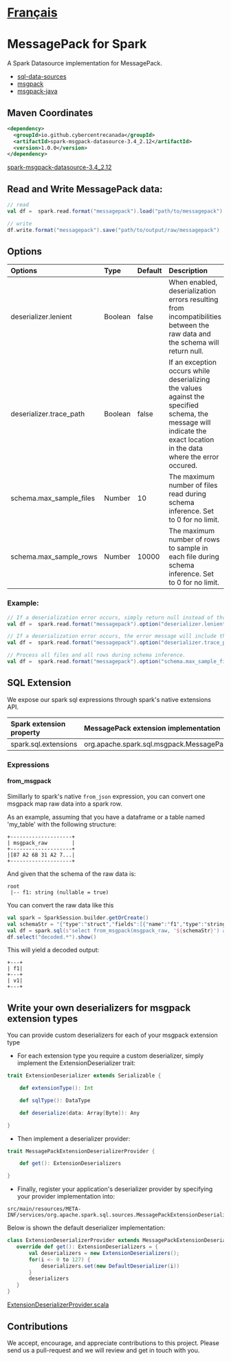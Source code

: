 # [Français](README.fr.md)

# MessagePack for Spark

A Spark Datasource implementation for MessagePack.

* [sql-data-sources](https://spark.apache.org/docs/latest/sql-data-sources.html)
* [msgpack](https://msgpack.org/index.html)
* [msgpack-java](https://github.com/msgpack/msgpack-java)

## Maven Coordinates
```xml
<dependency>
  <groupId>io.github.cybercentrecanada</groupId>
  <artifactId>spark-msgpack-datasource-3.4_2.12</artifactId>
  <version>1.0.0</version>
</dependency>
```
[spark-msgpack-datasource-3.4_2.12](https://central.sonatype.com/artifact/io.github.cybercentrecanada/spark-msgpack-datasource-3.4_2.12)

## Read and Write MessagePack data:

```scala
// read
val df =  spark.read.format("messagepack").load("path/to/messagepack")

// write
df.write.format("messagepack").save("path/to/output/raw/messagepack")
```


## Options
| Options                 | Type    | Default | Description                                                                                                                                                           |
|:------------------------|:--------|:--------|:----------------------------------------------------------------------------------------------------------------------------------------------------------------------|
| deserializer.lenient    | Boolean | false   | When enabled, deserialization errors resulting from incompatibilities between the raw data and the schema will return null.                                           |
| deserializer.trace_path | Boolean | false   | If an exception occurs while deserializing the values against the specified schema, the message will indicate the exact location in the data where the error occured. |
| schema.max_sample_files | Number  | 10      | The maximum number of files read during schema inference.  Set to 0 for no limit.                                                                                     |
| schema.max_sample_rows  | Number  | 10000   | The maximum number of rows to sample in each file during schema inference.  Set to 0 for no limit.                                                                     |


### Example:
```scala
// If a deserialization error occurs, simply return null instead of throwing an error.
val df =  spark.read.format("messagepack").option("deserializer.lenient", true).load("path/to/messagepack")

// If a deserialization error occurs, the error message will include the xpath within the raw data where the problem occured.
val df =  spark.read.format("messagepack").option("deserializer.trace_path", true).load("path/to/messagepack")

// Process all files and all rows during schema inference.
val df =  spark.read.format("messagepack").option("schema.max_sample_files", 0).option("schema.max_sample_rows", 0).load("path/to/messagepack")
```

## SQL Extension

We expose our spark sql expressions through spark's native extensions API.

| Spark extension property | MessagePack extension implementation               |
|:-------------------------|:---------------------------------------------------|
| spark.sql.extensions     | org.apache.spark.sql.msgpack.MessagePackExtensions |

### Expressions
####  from_msgpack
Simillarly to spark's native `from_json` expression, you can convert one msgpack map raw data into a spark row.

As an example, assuming that you have a dataframe or a table named 'my_table' with the following structure:
```
+--------------------+
| msgpack_raw        |
+--------------------+
|[87 A2 6B 31 A2 7...|
+--------------------+
```

And given that the schema of the raw data is:
```
root
 |-- f1: string (nullable = true)
```

You can convert the raw data like this
```scala
val spark = SparkSession.builder.getOrCreate()
val schemaStr = "{"type":"struct","fields":[{"name":"f1","type":"string","nullable":true,"metadata":{}}]}"
val df = spark.sql(s"select from_msgpack(msgpack_raw, '${schemaStr}') as decoded from my_table")
df.select("decoded.*").show()
```

This will yield a decoded output:
```
+---+
| f1|
+---+
| v1|
+---+
```

## Write your own deserializers for msgpack extension types

You can provide custom deserializers for each of your msgpack extension type

* For each extension type you require a custom deserializer, simply implement the ExtensionDeserializer trait:

```scala
trait ExtensionDeserializer extends Serializable {

    def extensionType(): Int

    def sqlType(): DataType

    def deserialize(data: Array[Byte]): Any

}
```

* Then implement a deserializer provider:

```scala
trait MessagePackExtensionDeserializerProvider {

    def get(): ExtensionDeserializers

}
```

*  Finally, register your application's deserializer provider by specifying your provider implementation into:

```
src/main/resources/META-INF/services/org.apache.spark.sql.sources.MessagePackExtensionDeserializerProvider
```

Below is shown the default deserializer implementation:
 ```scala
class ExtensionDeserializerProvider extends MessagePackExtensionDeserializerProvider {
    override def get(): ExtensionDeserializers = {
        val deserializers = new ExtensionDeserializers();
        for(i <- 0 to 127) {
            deserializers.set(new DefaultDeserializer(i))
        }
        deserializers
    }
}
```
[ExtensionDeserializerProvider.scala](src/main/scala/org/apache/spark/sql/msgpack/extensions/ExtensionDeserializerProvider.scala)

## Contributions

We accept, encourage, and appreciate contributions to this project.  Please send us a pull-request and we will review and get in touch with you.
